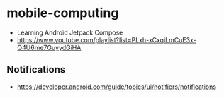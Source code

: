 # mobile-computing
* Learning Android Jetpack Compose
* https://www.youtube.com/playlist?list=PLxh-xCxqiLmCuE3x-Q4U6me7GuyydGiHA

## Notifications
* https://developer.android.com/guide/topics/ui/notifiers/notifications
